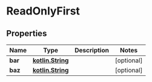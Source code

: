 # ReadOnlyFirst

## Properties
Name | Type | Description | Notes
------------ | ------------- | ------------- | -------------
**bar** | [**kotlin.String**](.md) |  |  [optional]
**baz** | [**kotlin.String**](.md) |  |  [optional]
